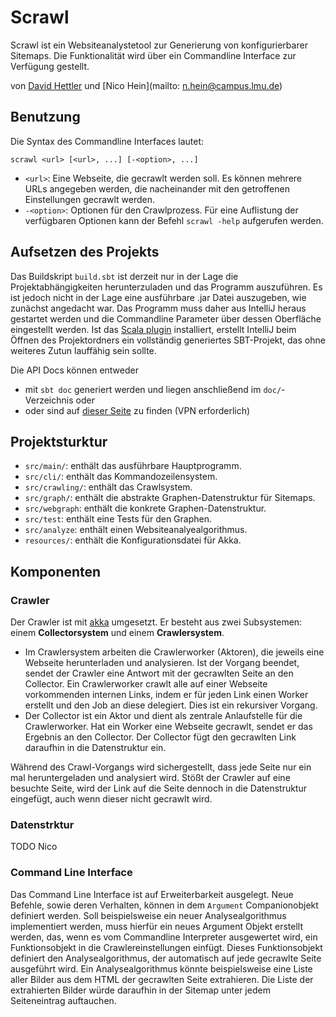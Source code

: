 # Scrawl
Scrawl ist ein Websiteanalystetool zur Generierung von konfigurierbarer Sitemaps. Die Funktionalität wird über ein Commandline Interface zur Verfügung gestellt.

von [David Hettler](mailto:david.hettler@campus.lmu.de) und [Nico Hein](mailto: n.hein@campus.lmu.de)

## Benutzung
Die Syntax des Commandline Interfaces lautet:
```
scrawl <url> [<url>, ...] [-<option>, ...]
```

* ```<url>```: Eine Webseite, die gecrawlt werden soll. Es können mehrere URLs angegeben werden, die nacheinander mit den getroffenen Einstellungen gecrawlt werden.
* ```-<option>```: Optionen für den Crawlprozess. Für eine Auflistung der verfügbaren Optionen kann der Befehl ```scrawl -help``` aufgerufen werden.

## Aufsetzen des Projekts
Das Buildskript ```build.sbt``` ist derzeit nur in der Lage die Projektabhängigkeiten herunterzuladen und das Programm auszuführen. Es ist jedoch nicht in der Lage eine ausführbare .jar Datei auszugeben, wie zunächst angedacht war. Das Programm muss daher aus IntelliJ heraus gestartet werden und die Commandline Parameter über dessen Oberfläche eingestellt werden. Ist das [Scala plugin](https://confluence.jetbrains.com/display/SCA/Scala+Plugin+for+IntelliJ+IDEA) installiert, erstellt IntelliJ beim Öffnen des Projektordners ein vollständig generiertes SBT-Projekt, das ohne weiteres Zutun lauffähig sein sollte. 

Die API Docs können entweder 

* mit ```sbt doc``` generiert werden und liegen anschließend im ```doc/```-Verzeichnis oder
* oder sind auf [dieser Seite](https://www.cip.ifi.lmu.de/~hettler/scrawl) zu finden (VPN erforderlich)

## Projektsturktur
* ```src/main/```: enthält das ausführbare Hauptprogramm.
* ```src/cli/```: enthält das Kommandozeilensystem.
* ```src/crawling/```: enthält das Crawlsystem.
* ```src/graph/```: enthält die abstrakte Graphen-Datenstruktur für Sitemaps.
* ```src/webgraph```: enthält die konkrete Graphen-Datenstruktur.
* ```src/test```: enthält eine Tests für den Graphen.
* ```src/analyze```: enthält einen Websiteanalyealgorithmus.
* ```resources/```: enthält die Konfigurationsdatei für Akka.

## Komponenten
### Crawler
Der Crawler ist mit [akka](http://akka.io/) umgesetzt. Er besteht aus zwei Subsystemen: einem **Collectorsystem** und einem **Crawlersystem**.

* Im Crawlersystem arbeiten die Crawlerworker (Aktoren), die jeweils eine Webseite herunterladen und analysieren. Ist der Vorgang beendet, sendet der Crawler eine Antwort mit der gecrawlten Seite an den Collector. Ein Crawlerworker crawlt alle auf einer Webseite vorkommenden internen Links, indem er für jeden Link einen Worker erstellt und den Job an diese delegiert. Dies ist ein rekursiver Vorgang.
* Der Collector ist ein Aktor und dient als zentrale Anlaufstelle für die Crawlerworker. Hat ein Worker eine Webseite gecrawlt, sendet er das Ergebnis an den Collector. Der Collector fügt den gecrawlten Link daraufhin in die Datenstruktur ein.

Während des Crawl-Vorgangs wird sichergestellt, dass jede Seite nur ein mal heruntergeladen und analysiert wird. Stößt der Crawler auf eine besuchte Seite, wird der Link auf die Seite dennoch in die Datenstruktur eingefügt, auch wenn dieser nicht gecrawlt wird. 

### Datenstrktur
TODO Nico

### Command Line Interface
Das Command Line Interface ist auf Erweiterbarkeit ausgelegt. Neue Befehle, sowie deren Verhalten, können in dem ```Argument``` Companionobjekt definiert werden. Soll beispielsweise ein neuer Analysealgorithmus implementiert werden, muss hierfür ein neues Argument Objekt erstellt werden, das, wenn es vom Commandline Interpreter ausgewertet wird, ein Funktionsobjekt in die Crawlereinstellungen einfügt. Dieses Funktionsobjekt definiert den Analysealgorithmus, der automatisch auf jede gecrawlte Seite ausgeführt wird. Ein Analysealgorithmus könnte beispielsweise eine Liste aller Bilder aus dem HTML der gecrawlten Seite extrahieren. Die Liste der extrahierten Bilder würde daraufhin in der Sitemap unter jedem Seiteneintrag auftauchen.

